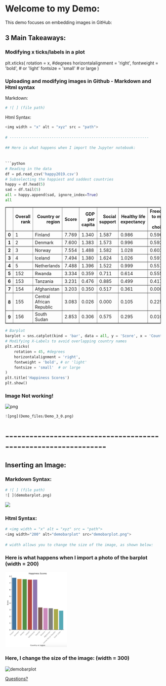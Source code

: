 # Welcome to my Demo:
This demo focuses on embedding images in GitHub:

## 3 Main Takeaways:
### Modifying x ticks/labels in a plot
plt.xticks(
    rotation = x, #degrees
    horizontalalignment = 'right',
    fontweight = 'bold', # or 'light'
    fontsize = 'small'  # or large
)
### Uploading and modifying images in Github - Markdown and Html syntax
Markdown: 
```python
# ![ ] (file path)
```
Html Syntax:     
```python
<img width = "x" alt = "xyz" src = "path">

# --------------------------------------------------------------- 

## Here is what happens when I import the Jupyter notebook:


```python
# Reading in the data
df = pd.read_csv('happy2019.csv')
# Subselecting the happiest and saddest countries
happy = df.head(5)
sad = df.tail(5)
all = happy.append(sad, ignore_index=True)
all
```




<div>
<style scoped>
    .dataframe tbody tr th:only-of-type {
        vertical-align: middle;
    }

    .dataframe tbody tr th {
        vertical-align: top;
    }

    .dataframe thead th {
        text-align: right;
    }
</style>
<table border="1" class="dataframe">
  <thead>
    <tr style="text-align: right;">
      <th></th>
      <th>Overall rank</th>
      <th>Country or region</th>
      <th>Score</th>
      <th>GDP per capita</th>
      <th>Social support</th>
      <th>Healthy life expectancy</th>
      <th>Freedom to make life choices</th>
      <th>Generosity</th>
      <th>Perceptions of corruption</th>
    </tr>
  </thead>
  <tbody>
    <tr>
      <th>0</th>
      <td>1</td>
      <td>Finland</td>
      <td>7.769</td>
      <td>1.340</td>
      <td>1.587</td>
      <td>0.986</td>
      <td>0.596</td>
      <td>0.153</td>
      <td>0.393</td>
    </tr>
    <tr>
      <th>1</th>
      <td>2</td>
      <td>Denmark</td>
      <td>7.600</td>
      <td>1.383</td>
      <td>1.573</td>
      <td>0.996</td>
      <td>0.592</td>
      <td>0.252</td>
      <td>0.410</td>
    </tr>
    <tr>
      <th>2</th>
      <td>3</td>
      <td>Norway</td>
      <td>7.554</td>
      <td>1.488</td>
      <td>1.582</td>
      <td>1.028</td>
      <td>0.603</td>
      <td>0.271</td>
      <td>0.341</td>
    </tr>
    <tr>
      <th>3</th>
      <td>4</td>
      <td>Iceland</td>
      <td>7.494</td>
      <td>1.380</td>
      <td>1.624</td>
      <td>1.026</td>
      <td>0.591</td>
      <td>0.354</td>
      <td>0.118</td>
    </tr>
    <tr>
      <th>4</th>
      <td>5</td>
      <td>Netherlands</td>
      <td>7.488</td>
      <td>1.396</td>
      <td>1.522</td>
      <td>0.999</td>
      <td>0.557</td>
      <td>0.322</td>
      <td>0.298</td>
    </tr>
    <tr>
      <th>5</th>
      <td>152</td>
      <td>Rwanda</td>
      <td>3.334</td>
      <td>0.359</td>
      <td>0.711</td>
      <td>0.614</td>
      <td>0.555</td>
      <td>0.217</td>
      <td>0.411</td>
    </tr>
    <tr>
      <th>6</th>
      <td>153</td>
      <td>Tanzania</td>
      <td>3.231</td>
      <td>0.476</td>
      <td>0.885</td>
      <td>0.499</td>
      <td>0.417</td>
      <td>0.276</td>
      <td>0.147</td>
    </tr>
    <tr>
      <th>7</th>
      <td>154</td>
      <td>Afghanistan</td>
      <td>3.203</td>
      <td>0.350</td>
      <td>0.517</td>
      <td>0.361</td>
      <td>0.000</td>
      <td>0.158</td>
      <td>0.025</td>
    </tr>
    <tr>
      <th>8</th>
      <td>155</td>
      <td>Central African Republic</td>
      <td>3.083</td>
      <td>0.026</td>
      <td>0.000</td>
      <td>0.105</td>
      <td>0.225</td>
      <td>0.235</td>
      <td>0.035</td>
    </tr>
    <tr>
      <th>9</th>
      <td>156</td>
      <td>South Sudan</td>
      <td>2.853</td>
      <td>0.306</td>
      <td>0.575</td>
      <td>0.295</td>
      <td>0.010</td>
      <td>0.202</td>
      <td>0.091</td>
    </tr>
  </tbody>
</table>
</div>


```python
# Barplot
barplot = sns.catplot(kind = 'bar', data = all, y = 'Score', x = 'Country or region')
# Modifying X-Labels to avoid overlapping country names
plt.xticks(
    rotation = 45, #degrees
    horizontalalignment = 'right',
    fontweight = 'bold', # or 'light'
    fontsize = 'small'  # or large
)
plt.title('Happiness Scores')
plt.show()
```

### Image Not working!
![png](Demo_files/Demo_3_0.png)

```python
![png](Demo_files/Demo_3_0.png)
```

# --------------------------------------------------------------- 



## Inserting an Image:
### Markdown Syntax:  
```python
# ![ ] (file path)
![ ](demobarplot.png)
```
![ ](/Demo/demobarplot.png)

### Html Syntax:     
```python
# <img width = "x" alt = "xyz" src = "path">
<img width="200" alt="demobarplot" src="demobarplot.png">

# width allows you to change the size of the image, as shown below:
```
### Here is what happens when I import a photo of the barplot (width = 200)
<img width = "200" alt = "demobarplot" src = "demobarplot.png">

### Here, I change the size of the image: (width = 300)

<img width="300" alt="demobarplot" src="https://user-images.githubusercontent.com/73716282/97893309-7f246400-1d07-11eb-8c31-f4768352fec5.png">

[Questions?](mailto:al962601@dal.ca)
